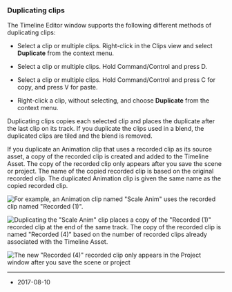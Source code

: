 ### Duplicating clips

The Timeline Editor window supports the following different methods of duplicating clips:

* Select a clip or multiple clips. Right-click in the Clips view and select __Duplicate__ from the context menu.

* Select a clip or multiple clips. Hold Command/Control and press D.

* Select a clip or multiple clips. Hold Command/Control and press C for copy, and press V for paste.

* Right-click a clip, without selecting, and choose __Duplicate__ from the context menu.

Duplicating clips copies each selected clip and places the duplicate after the last clip on its track. If you duplicate the clips used in a blend, the duplicated clips are tiled and the blend is removed.

If you duplicate an Animation clip that uses a recorded clip as its source asset, a copy of the recorded clip is created and added to the Timeline Asset. The copy of the recorded clip only appears after you save the scene or project. The name of the copied recorded clip is based on the original recorded clip. The duplicated Animation clip is given the same name as the copied recorded clip. 

![For example, an Animation clip named "Scale Anim" uses the recorded clip named "Recorded (1)".](../uploads/Main/timeline_clip_duplicate_before.png)

![Duplicating the "Scale Anim" clip places a copy of the "Recorded (1)" recorded clip at the end of the same track. The copy of the recorded clip is named "Recorded (4)" based on the number of recorded clips already associated with the Timeline Asset.](../uploads/Main/timeline_clip_duplicate_clip_after.png) 

![The new "Recorded (4)" recorded clip only appears in the Project window after you save the scene or project](../uploads/Main/timeline_clip_duplicate_project.png)

---
* <span class="page-edit">2017-08-10  <!-- include IncludeTextNewPageSomeEdit --></span>
